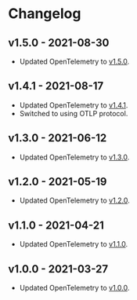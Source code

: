 # Changelog

## v1.5.0 - 2021-08-30

- Updated OpenTelemetry to
  [v1.5.0](https://github.com/open-telemetry/opentelemetry-python/releases/tag/v1.5.0).

## v1.4.1 - 2021-08-17

- Updated OpenTelemetry to
  [v1.4.1](https://github.com/open-telemetry/opentelemetry-python/releases/tag/v1.4.1).
- Switched to using OTLP protocol.

## v1.3.0 - 2021-06-12

- Updated OpenTelemetry to
  [v1.3.0](https://github.com/open-telemetry/opentelemetry-python/releases/tag/v1.3.0).

## v1.2.0 - 2021-05-19

- Updated OpenTelemetry to
  [v1.2.0](https://github.com/open-telemetry/opentelemetry-python/releases/tag/v1.2.0).

## v1.1.0 - 2021-04-21

- Updated OpenTelemetry to
  [v1.1.0](https://github.com/open-telemetry/opentelemetry-python/releases/tag/v1.1.0).

## v1.0.0 - 2021-03-27

- Updated OpenTelemetry to
  [v1.0.0](https://github.com/open-telemetry/opentelemetry-python/releases/tag/v1.0.0).
